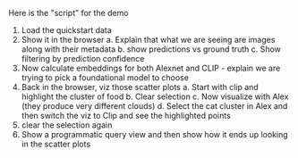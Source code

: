 Here is the "script" for the demo
1. Load the quickstart data
2. Show it in the browser
    a. Explain that what we are seeing are images along with their metadata
    b. show predictions vs ground truth
    c. Show filtering by prediction confidence
3. Now calculate embeddings for both Alexnet and CLIP - explain we are trying to pick a foundational model to choose
4. Back in the browser,  viz those scatter plots
    a. Start with clip and highlight the cluster of food
    b. Clear selection
    c. Now visualize with Alex (they produce very different clouds)
    d. Select the cat cluster in Alex and then switch the viz to Clip and see the highlighted points
5. clear the selection again
6. Show a programmatic query view and then show how it ends up looking in the scatter plots